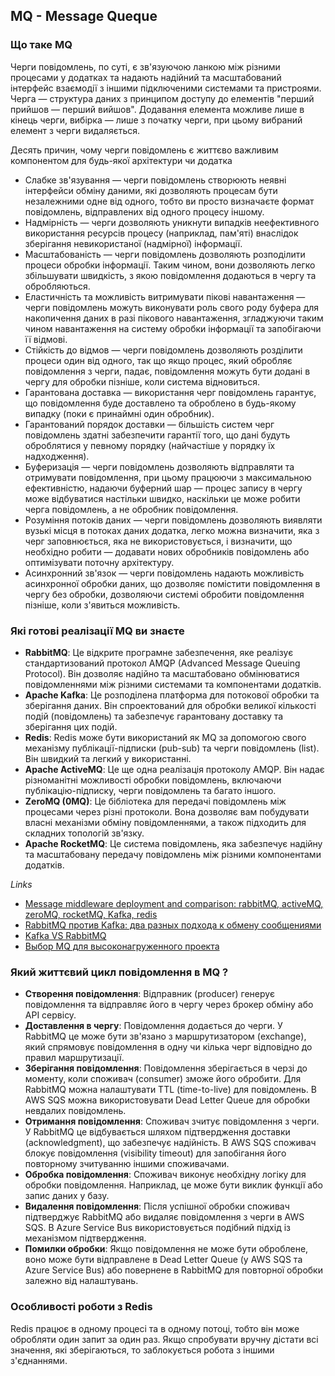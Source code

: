 ## MQ - Message Queque

### Що таке MQ

Черги повідомлень, по суті, є зв'язуючою ланкою між різними процесами у додатках та надають надійний та масштабований інтерфейс взаємодії з іншими підключеними системами та пристроями.
Черга — структура даних з принципом доступу до елементів "перший прийшов — перший вийшов". Додавання елемента можливе лише в кінець черги, вибірка — лише з початку черги, при цьому вибраний елемент з черги видаляється.

Десять причин, чому черги повідомлень є життєво важливим компонентом для будь-якої архітектури чи додатка

- Слабке зв'язування — черги повідомлень створюють неявні інтерфейси обміну даними, які дозволяють процесам бути незалежними одне від одного, тобто ви просто визначаєте формат повідомлень, відправлених від одного процесу іншому.
- Надмірність — черги дозволяють уникнути випадків неефективного використання ресурсів процесу (наприклад, пам'яті) внаслідок зберігання невикористаної (надмірної) інформації.
- Масштабованість — черги повідомлень дозволяють розподілити процеси обробки інформації. Таким чином, вони дозволяють легко збільшувати швидкість, з якою повідомлення додаються в чергу та обробляються.
- Еластичність та можливість витримувати пікові навантаження — черги повідомлень можуть виконувати роль свого роду буфера для накопичення даних в разі пікового навантаження, згладжуючи таким чином навантаження на систему обробки інформації та запобігаючи її відмові.
- Стійкість до відмов — черги повідомлень дозволяють розділити процеси один від одного, так що якщо процес, який обробляє повідомлення з черги, падає, повідомлення можуть бути додані в чергу для обробки пізніше, коли система відновиться.
- Гарантована доставка — використання черг повідомлень гарантує, що повідомлення буде доставлено та оброблено в будь-якому випадку (поки є принаймні один обробник).
- Гарантований порядок доставки — більшість систем черг повідомлень здатні забезпечити гарантії того, що дані будуть оброблятися у певному порядку (найчастіше у порядку їх надходження).
- Буферизація — черги повідомлень дозволяють відправляти та отримувати повідомлення, при цьому працюючи з максимальною ефективністю, надаючи буферний шар — процес запису в чергу може відбуватися настільки швидко, наскільки це може робити черга повідомлень, а не обробник повідомлення.
- Розуміння потоків даних — черги повідомлень дозволяють виявляти вузькі місця в потоках даних додатка, легко можна визначити, яка з черг заповнюється, яка не використовується, і визначити, що необхідно робити — додавати нових обробників повідомлень або оптимізувати поточну архітектуру.
- Асинхронний зв'язок — черги повідомлень надають можливість асинхронної обробки даних, що дозволяє помістити повідомлення в чергу без обробки, дозволяючи системі обробити повідомлення пізніше, коли з'явиться можливість.


### Які готові реалізації MQ ви знаєте

- **RabbitMQ**: Це відкрите програмне забезпечення, яке реалізує стандартизований протокол AMQP (Advanced Message Queuing Protocol). Він дозволяє надійно та масштабовано обмінюватися повідомленнями між різними системами та компонентами додатків.
- **Apache Kafka**: Це розподілена платформа для потокової обробки та зберігання даних. Він спроектований для обробки великої кількості подій (повідомлень) та забезпечує гарантовану доставку та зберігання цих подій.
- **Redis**: Redis може бути використаний як MQ за допомогою свого механізму публікації-підписки (pub-sub) та черги повідомлень (list). Він швидкий та легкий у використанні.
- **Apache ActiveMQ**: Це ще одна реалізація протоколу AMQP. Він надає різноманітні можливості обробки повідомлень, включаючи публікацію-підписку, черги повідомлень та багато іншого.
- **ZeroMQ (0MQ)**: Це бібліотека для передачі повідомлень між процесами через різні протоколи. Вона дозволяє вам побудувати власні механізми обміну повідомленнями, а також підходить для складних топологій зв'язку.
- **Apache RocketMQ**: Це система повідомлень, яка забезпечує надійну та масштабовану передачу повідомлень між різними компонентами додатків.

*Links*

- [Message middleware deployment and comparison: rabbitMQ, activeMQ, zeroMQ, rocketMQ, Kafka, redis](http://www.programmersought.com/article/3359645442/)
- [RabbitMQ против Kafka: два разных подхода к обмену сообщениями](https://habr.com/ru/company/itsumma/blog/416629/)
- [Kafka VS RabbitMQ](https://medium.com/@vozerov/kafka-vs-rabbitmq-38e221cf511b)
- [Выбор MQ для высоконагруженного проекта](https://habr.com/ru/post/326880/)


### Який життєвий цикл повідомлення в MQ ?

- **Створення повідомлення**: Відправник (producer) генерує повідомлення та відправляє його в чергу через брокер обміну або API сервісу.
- **Доставлення в чергу**: Повідомлення додається до черги. У RabbitMQ це може бути зв'язано з маршрутизатором (exchange), який спрямовує повідомлення в одну чи кілька черг відповідно до правил маршрутизації.
- **Зберігання повідомлення**: Повідомлення зберігається в черзі до моменту, коли споживач (consumer) зможе його обробити. Для RabbitMQ можна налаштувати TTL (time-to-live) для повідомлень. В AWS SQS можна використовувати Dead Letter Queue для обробки невдалих повідомлень.
- **Отримання повідомлення**: Споживач зчитує повідомлення з черги. У RabbitMQ це відбувається шляхом підтвердження доставки (acknowledgment), що забезпечує надійність. В AWS SQS споживач блокує повідомлення (visibility timeout) для запобігання його повторному зчитуванню іншими споживачами.
- **Обробка повідомлення**: Споживач виконує необхідну логіку для обробки повідомлення. Наприклад, це може бути виклик функції або запис даних у базу.
- **Видалення повідомлення**: Після успішної обробки споживач підтверджує RabbitMQ або видаляє повідомлення з черги в AWS SQS. В Azure Service Bus використовується подібний підхід із механізмом підтвердження.
- **Помилки обробки**: Якщо повідомлення не може бути оброблене, воно може бути відправлене в Dead Letter Queue (у AWS SQS та Azure Service Bus) або повернене в RabbitMQ для повторної обробки залежно від налаштувань.


### Особливості роботи з Redis

Redis працює в одному процесі та в одному потоці, тобто він може обробляти один запит за один раз. Якщо спробувати вручну дістати всі значення, які зберігаються, то заблокується робота з іншими з'єднаннями.
